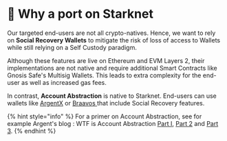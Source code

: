 # 💠 Why a port on Starknet

Our targeted end-users are not all crypto-natives. Hence, we want to rely on **Social Recovery Wallets** to mitigate the risk of loss of access to Wallets while still relying on a Self Custody paradigm.

Although these features are live on Ethereum and EVM Layers 2, their implementations are not native and require additional Smart Contracts like Gnosis Safe's Multisig Wallets. This leads to extra complexity for the end-user as well as increased gas fees.

In contrast, **Account Abstraction** is native to Starknet. End-users can use wallets like [ArgentX](https://www.argent.xyz/argent-x/) or [Braavos ](https://braavos.app/)that include Social Recovery features.&#x20;

{% hint style="info" %}
For a primer on Account Abstraction, see for example Argent's blog : WTF is Account Abstraction [Part I](https://www.argent.xyz/blog/wtf-is-account-abstraction/), [Part 2](https://www.argent.xyz/blog/part-2-wtf-is-account-abstraction/) and [Part 3](https://www.argent.xyz/blog/part-3-wtf-is-account-abstraction/).
{% endhint %}
